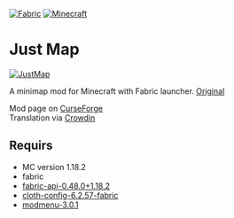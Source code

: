 [![Fabric](https://img.shields.io/badge/Mod_Loader-Fabric-blue)](https://fabricmc.net/)
[![Minecraft](https://img.shields.io/badge/Minecraft-1.18.2-green)](https://www.minecraft.net/)

# Just Map

[![JustMap](src/main/resources/assets/justmap/icon.png)](https://github.com/Bulldog83/JustMap)

A minimap mod for Minecraft with Fabric launcher. [Original](https://github.com/Bulldog83/JustMap)

Mod page on [CurseForge](https://www.curseforge.com/minecraft/mc-mods/just-map) \
Translation via [Crowdin](https://crowdin.com/project/justmap)

## Requirs

 * MC version 1.18.2
 * fabric
 * [fabric-api-0.48.0+1.18.2](https://www.curseforge.com/minecraft/mc-mods/fabric-api)
 * [cloth-config-6.2.57-fabric](https://www.curseforge.com/minecraft/mc-mods/cloth-config)
 * [modmenu-3.0.1](https://www.curseforge.com/minecraft/mc-mods/modmenu)
